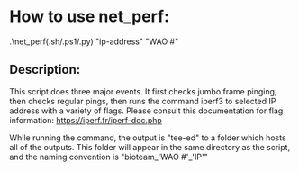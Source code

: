 # **How to use net_perf:**

.\net_perf(.sh/.ps1/.py) "ip-address" "WAO #" 

## **Description:**

This script does three major events. It first checks jumbo frame pinging, then checks regular pings, then runs the command iperf3 to selected IP address with a variety of flags. Please consult this documentation for flag information: https://iperf.fr/iperf-doc.php 

While running the command, the output is "tee-ed" to a folder which hosts all of the outputs. This folder will appear in the same directory as the script, and the naming convention is "bioteam_'WAO #'_'IP'"



